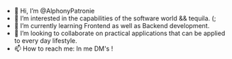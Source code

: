 - 👋 Hi, I’m @AlphonyPatronie
- 👀 I’m interested in the capabilities of the software world && tequila. (;
- 🌱 I’m currently learning Frontend as well as Backend development.
- 💞️ I’m looking to collaborate on practical applications that can be applied to every day lifestyle.
- 📫 How to reach me: In me DM's !

<!---
AlphonyPatronie/AlphonyPatronie is a ✨ special ✨ repository because its `README.md` (this file) appears on your GitHub profile.
You can click the Preview link to take a look at your changes.
--->
